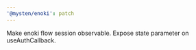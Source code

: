 ```yaml
---
'@mysten/enoki': patch
---
```


Make enoki flow session observable. Expose state parameter on useAuthCallback.
